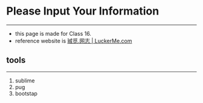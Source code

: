 # Please Input Your Information

--------------------------------------

* this page is made for Class 16.
* reference website is [珹觅.网志 | LuckerMe.com](http://luckerme.com/)

## tools

--------------------------------------

1. sublime 
2. pug
3. bootstap